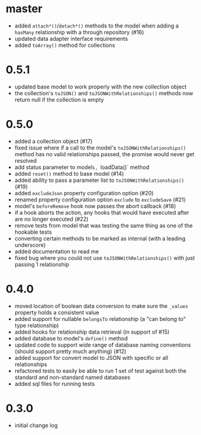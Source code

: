 # master
- added `attach*()`/`detach*()` methods to the model when adding a `hasMany` relationship with a through repository (#16)
- updated data adapter interface requirements
- added `toArray()` method for collections

# 0.5.1
- updated base model to work properly with the new collection object
- the collection's `toJSON()` and `toJSONWithRelationships()` methods now return null if the collection is empty

# 0.5.0
- added a collection object (#17)
- fixed issue where if a call to the model's `toJSONWithRelationships()` method has no valid relationships passed, the promise would never get resolved
- add status parameter to model`s, `loadData()` method
- added `reset()` method to base model (#14)
- added ability to pass a parameter list to `toJSONWithRelationships()` (#19)
- added `excludeJson` property configuration option (#20)
- renamed property configuration option `exclude` to `excludeSave` (#21)
- model's `beforeRemove` hook now passes the abort callback (#18)
- if a hook aborts the action, any hooks that would have executed after are no longer executed (#22)
- remove tests from model that was testing the same thing as one of the hookable tests
- converting certain methods to be marked as internal (with a leading underscore)
- added documentation to read me
- fixed bug where you could not use `toJSONWithRelationships()` with just passing 1 relationship

# 0.4.0
- moved location of boolean data conversion to make sure the `_values` property holds a consistent value
- added support for nullable `belongsTo` relationship (a "can belong to" type relationship)
- added hooks for relationship data retrieval (in support of #15)
- added database to model's `define()` method
- updated code to support wide range of database naming conventions (should support pretty much anything) (#12)
- added support for convert model to JSON with specific or all relationships
- refactored tests to easily be able to run 1 set of test against both the standard and non-standard named databases
- added sql files for running tests

# 0.3.0
- initial change log
